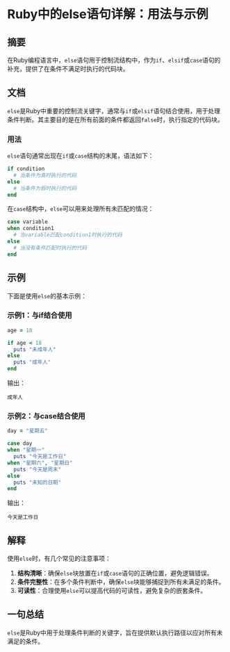 <!--
Meta Description: # Ruby中的else语句详解：用法与示例 ## 摘要 在Ruby编程语言中，`else`语句用于控制流结构中，作为`if`、`elsif`或`case`语句的补充，提供了在条件不满足时执行的代码块。 ## 文档 `else`是Ruby中重要的控制流关键字，通常与`if`或`elsif`语句结合使...
Meta Keywords: else, case, puts, ruby, end
-->

# Ruby中的else语句详解：用法与示例

## 摘要
在Ruby编程语言中，`else`语句用于控制流结构中，作为`if`、`elsif`或`case`语句的补充，提供了在条件不满足时执行的代码块。

## 文档
`else`是Ruby中重要的控制流关键字，通常与`if`或`elsif`语句结合使用，用于处理条件判断。其主要目的是在所有前面的条件都返回`false`时，执行指定的代码块。

### 用法
`else`语句通常出现在`if`或`case`结构的末尾，语法如下：

```ruby
if condition
  # 当条件为真时执行的代码
else
  # 当条件为假时执行的代码
end
```

在`case`结构中，`else`可以用来处理所有未匹配的情况：

```ruby
case variable
when condition1
  # 当variable匹配condition1时执行的代码
else
  # 当没有条件匹配时执行的代码
end
```

## 示例
下面是使用`else`的基本示例：

### 示例1：与if结合使用

```ruby
age = 18

if age < 18
  puts "未成年人"
else
  puts "成年人"
end
```

输出：
```
成年人
```

### 示例2：与case结合使用

```ruby
day = "星期五"

case day
when "星期一"
  puts "今天是工作日"
when "星期六", "星期日"
  puts "今天是周末"
else
  puts "未知的日期"
end
```

输出：
```
今天是工作日
```

## 解释
使用`else`时，有几个常见的注意事项：

1. **结构清晰**：确保`else`块放置在`if`或`case`语句的正确位置，避免逻辑错误。
2. **条件完整性**：在多个条件判断中，确保`else`块能够捕捉到所有未满足的条件。
3. **可读性**：合理使用`else`可以提高代码的可读性，避免复杂的嵌套条件。

## 一句总结
`else`是Ruby中用于处理条件判断的关键字，旨在提供默认执行路径以应对所有未满足的条件。